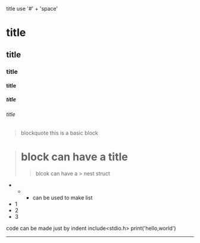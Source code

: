 title use '#' + 'space'
# title
## title
### title
#### title
##### title
###### title

>blockquote
this is a basic block

># block can have a title
>>blcok can have a > nest struct

- * + can be used to make list
- 1
- 2
- 3

code can be made just by indent 
    include<stdio.h>
    print('hello,world')

*************


